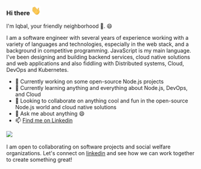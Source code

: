 ### Hi there <img src="https://raw.githubusercontent.com/ABSphreak/ABSphreak/master/gifs/Hi.gif" width="25px" height="25px">

I'm Iqbal, your friendly neighborhood 🥑. 😄

I am a software engineer with several years of experience working with a variety of languages and technologies, especially in the web stack, and a background in competitive programming. JavaScript is my main language. I've been designing and building  backend services, cloud native solutions and web applications and also fiddling with Distributed systems, Cloud, DevOps and Kubernetes.

- 🔭 Currently working on some open-source Node.js projects
- 🌱 Currently learning anything and everything about Node.js, DevOps, and Cloud
- 👯 Looking to collaborate on anything cool and fun in the open-source Node.js world and cloud native solutions
- 💬 Ask me about anything :smile:
- 📫 [Find me on Linkedin](https://www.linkedin.com/in/superiqbal7/)

<img  src="https://github-readme-stats.vercel.app/api?username=superiqbal7&count_private=true&show_icons=true&include_all_commits=true"/>

I am open to collaborating on software projects and social welfare organizations. Let's connect on [linkedin](https://www.linkedin.com/in/superiqbal7/) and see how we can work together to create something great!

